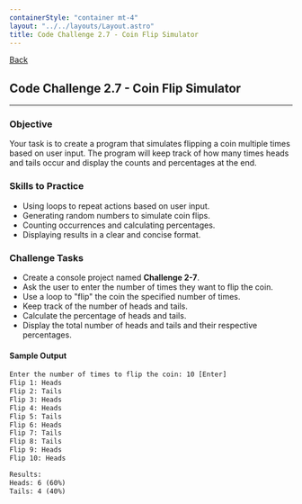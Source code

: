 ```yaml
---
containerStyle: "container mt-4"
layout: "../../layouts/Layout.astro"
title: Code Challenge 2.7 - Coin Flip Simulator
---
```


<a href="/code-challenges/" class="btn btn-sm btn-outline-light mb-3">
  <i class="si-arrow-left"></i> Back
</a>

## Code Challenge 2.7 - Coin Flip Simulator

---

### Objective

Your task is to create a program that simulates flipping a coin multiple times based on user input. The program will keep track of how many times heads and tails occur and display the counts and percentages at the end.

### Skills to Practice

- Using loops to repeat actions based on user input.
- Generating random numbers to simulate coin flips.
- Counting occurrences and calculating percentages.
- Displaying results in a clear and concise format.

### Challenge Tasks

- Create a console project named **Challenge 2-7**.
- Ask the user to enter the number of times they want to flip the coin.
- Use a loop to "flip" the coin the specified number of times.
- Keep track of the number of heads and tails.
- Calculate the percentage of heads and tails.
- Display the total number of heads and tails and their respective percentages.

#### Sample Output

```txt
Enter the number of times to flip the coin: 10 [Enter]
Flip 1: Heads
Flip 2: Tails
Flip 3: Heads
Flip 4: Heads
Flip 5: Tails
Flip 6: Heads
Flip 7: Tails
Flip 8: Tails
Flip 9: Heads
Flip 10: Heads

Results:
Heads: 6 (60%)
Tails: 4 (40%)
```
